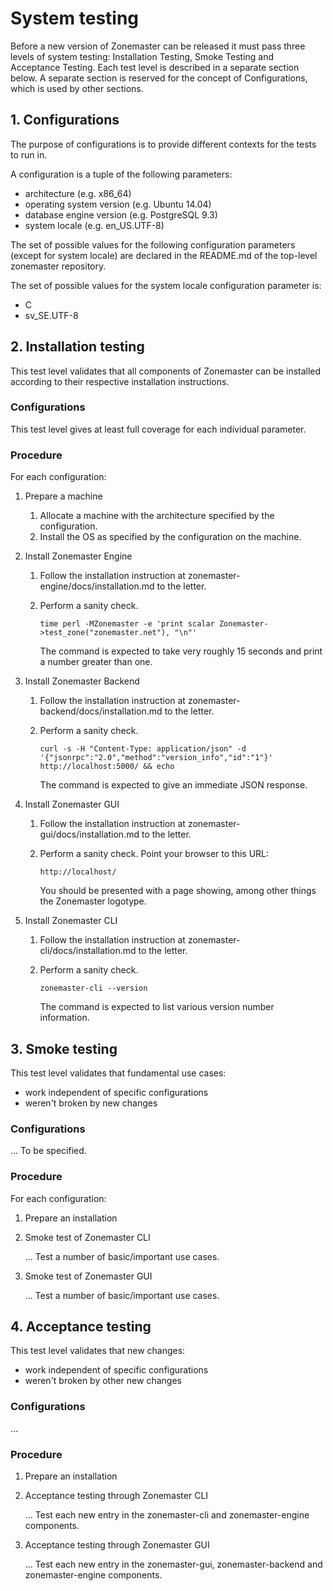 System testing
==============
Before a new version of Zonemaster can be released it must pass three levels of
system testing: Installation Testing, Smoke Testing and Acceptance Testing.
Each test level is described in a separate section below. A separate section is
reserved for the concept of Configurations, which is used by other sections.


## 1. Configurations

The purpose of configurations is to provide different contexts for the tests to
run in.

A configuration is a tuple of the following parameters:

* architecture (e.g. x86_64)
* operating system version (e.g. Ubuntu 14.04)
* database engine version (e.g. PostgreSQL 9.3)
* system locale (e.g. en_US.UTF-8)

The set of possible values for the following configuration parameters (except
for system locale) are declared in the README.md of the top-level zonemaster
repository.

The set of possible values for the system locale configuration parameter is:
* C
* sv_SE.UTF-8


## 2. Installation testing

This test level validates that all components of Zonemaster can be installed
according to their respective installation instructions.


### Configurations

This test level gives at least full coverage for each individual parameter.


### Procedure

For each configuration:

1. Prepare a machine
   1. Allocate a machine with the architecture specified by the configuration.
   2. Install the OS as specified by the configuration on the machine.

2. Install Zonemaster Engine
   1. Follow the installation instruction at zonemaster-engine/docs/installation.md
      to the letter.
   2. Perform a sanity check.

      ```
      time perl -MZonemaster -e 'print scalar Zonemaster->test_zone("zonemaster.net"), "\n"'
      ```

      The command is expected to take very roughly 15 seconds and print a number
      greater than one.

3. Install Zonemaster Backend
   1. Follow the installation instruction at zonemaster-backend/docs/installation.md
      to the letter.
   2. Perform a sanity check. 

      ```
      curl -s -H "Content-Type: application/json" -d '{"jsonrpc":"2.0","method":"version_info","id":"1"}' http://localhost:5000/ && echo
      ```

      The command is expected to give an immediate JSON response.

4. Install Zonemaster GUI
   1. Follow the installation instruction at zonemaster-gui/docs/installation.md
      to the letter.
   2. Perform a sanity check. Point your browser to this URL:

      ```
      http://localhost/
      ```

      You should be presented with a page showing, among other things the
      Zonemaster logotype.

5. Install Zonemaster CLI
   1. Follow the installation instruction at zonemaster-cli/docs/installation.md
      to the letter.
   2. Perform a sanity check.

      ```
      zonemaster-cli --version
      ```

      The command is expected to list various version number information.


## 3. Smoke testing

This test level validates that fundamental use cases:

* work independent of specific configurations
* weren't broken by new changes


### Configurations

... To be specified.


### Procedure

For each configuration:

1. Prepare an installation

2. Smoke test of Zonemaster CLI

   ... Test a number of basic/important use cases.

3. Smoke test of Zonemaster GUI

   ... Test a number of basic/important use cases.


## 4. Acceptance testing

This test level validates that new changes:

* work independent of specific configurations
* weren't broken by other new changes


### Configurations

...


### Procedure

1. Prepare an installation

2. Acceptance testing through Zonemaster CLI

   ... Test each new entry in the zonemaster-cli and zonemaster-engine components.

3. Acceptance testing through Zonemaster GUI

   ... Test each new entry in the zonemaster-gui, zonemaster-backend and zonemaster-engine components.
